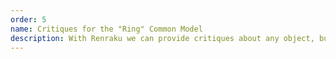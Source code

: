 ```yaml
---
order: 5
name: Critiques for the "Ring" Common Model
description: With Renraku we can provide critiques about any object, but the current rules mostly focus on CompiledMethod and Behavior. A problem arrises when one wants to validate a code which is not installed in the image. Pharo uses (or should use) the Ring model which is a common code model used by all the tools. The goal of this milestone is to build rules that work on Ring objects polymorphic with the existing classes and methods, and see how we can use them for validating a code which is not installed in the code. 
---
```

